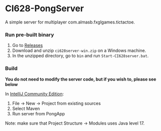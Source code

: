 # CI628-PongServer
A simple server for multiplayer com.almasb.fxglgames.tictactoe.

### Run pre-built binary

1. Go to [Releases](https://github.com/AlmasB/CI628-PongServer/releases)
2. Download and unzip `ci628server-win.zip` on a Windows machine.
3. In the unzipped directory, go to `bin` and run `Start-CI628server.bat`.

### Build

**You do not need to modify the server code, but if you wish to, please see below**

In [IntelliJ Community Edition](https://www.jetbrains.com/idea/):

1. File -> New -> Project from existing sources
2. Select Maven 
3. Run server from PongApp

Note: make sure that Project Structure -> Modules uses Java level 17.
